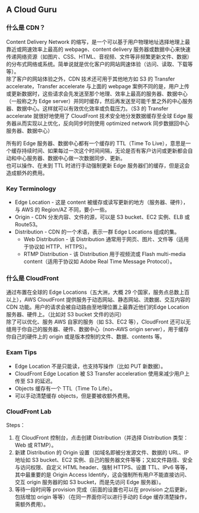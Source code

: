 ## A Cloud Guru
  
### 什么是 CDN？
Content Delivery Network 的缩写，是一个可以基于用户物理地址选择地理上最靠近或网速效率上最高的 webpage、content delivery 服务器或数据中心来快速传递网络资源（如图片、CSS、HTML、音视频、文件等非频繁更新文件、数据）的分布式网络或系统。简单说就是优化客户的网站网速体验（访问、读取、下载等等）。  
除了客户的网站体验之外，CDN 技术还可用于其他地方如 S3 的 Transfer accelerate，Transfer accelerate 与上面的 webpage 案例不同的是，用户上传或更新数据时，这些请求会先发送至那个地理、效率上最高的服务器、数据中心（一般称之为 Edge server）并同时缓存，然后再发送至可能千里之外的中心服务器、数据中心。这样就可以有效优化效率或负载压力。（S3 的 Transfer accelerate 就很好地使用了 CloudFront 技术安全地分发数据缓存至全球 Edge 服务器从而实现以上优化，反向同步时则使用 optimized network 同步数据回中心服务器、数据中心）  
  
所有的 Edge 服务器、数据中心都有一个缓存的 TTL（Time To Live），意思是一个缓存持续时间、如果每过一次这个时间间隔，无论是否有客户访问或更新都会自动和中心服务器、数据中心做一次数据同步、更新。  
也可以操作、在未到 TTL 时进行手动强制更新 Edge 服务器们的缓存，但是这会造成额外的费用。  
  
### Key Terminology
* Edge Location - 这是 content 被缓存或读写更新的地方（服务器、硬件），与 AWS 的 Region/AZ 不同，要小一些。
* Origin - CDN 分发内容、文件的源，可以是 S3 bucket、EC2 实例、ELB 或 Route53。
* Distribution - CDN 的一个术语，表示一群 Edge Locations 组成的集。
    * Web Distribution - 该 Distribution 通常用于网页、图片、文件等（适用于协议如 HTTP、HTTPS）。
    * RTMP Distribution - 该 Distribution 用于视频流或 Flash multi-media content（适用于协议如 Adobe Real Time Message Protocol）。
  
### 什么是 CloudFront
通过布置在全球的 Edge Locations（五大洲，大概 29 个国家，服务点总数上百以上），AWS CloudFront 提供服务于动态网站、静态网站、流数据、交互内容的 CDN 功能。用户的请求会被自动路由至地理位置上最靠近他们的Edge Location 服务器、硬件上。（比如对 S3 bucket 文件的访问）  
除了可以优化、服务 AWS 自家的服务（如 S3、EC2 等），CloudFront 还可以无缝用于你自己的服务器、硬件、数据中心（non-AWS origin server），用于缓存你自己的硬件上的 origin 或是版本控制的文件、数据、contents 等。  
  
### Exam Tips
* Edge Location 不是只能读，也支持写操作（比如 PUT 新数据）。
* CloudFront Edge Location 被 S3 Transfer acceleration 使用来减少用户上传至 S3 的延迟。
* Objects 缓存有一个 TTL（Time To Life）。
* 可以手动清楚缓存 objects，但是要被收额外费用。
  
### CloudFront Lab
Steps：  
1. 在 CloudFront 控制台，点击创建 Distribution（并选择 Distribution 类型：Web 或 RTMP）。
2. 新建 Distribution 的 Origin 设置（如域名即被分发源文件、数据的 URL、IP 地址如 S3 bucket、EC2 实例、自己的服务器文件等等；又如文件路径、安全与访问权限、自定义 HTML header、强制 HTTPS、设置 TTL、IPv6 等等，其中最重要的是 Origin Access Identify，这会强制所有用户不能直接访问、交互 origin 服务器的如 S3 bucket，而是先访问 Edge 服务器）。
3. 等待一段时间等 provision 完成（前面的设置也可以在 provision 之后更新，包括增加 origin 等等）（在同一界面你可以进行手动的 Edge 缓存清楚操作，需额外费用）。